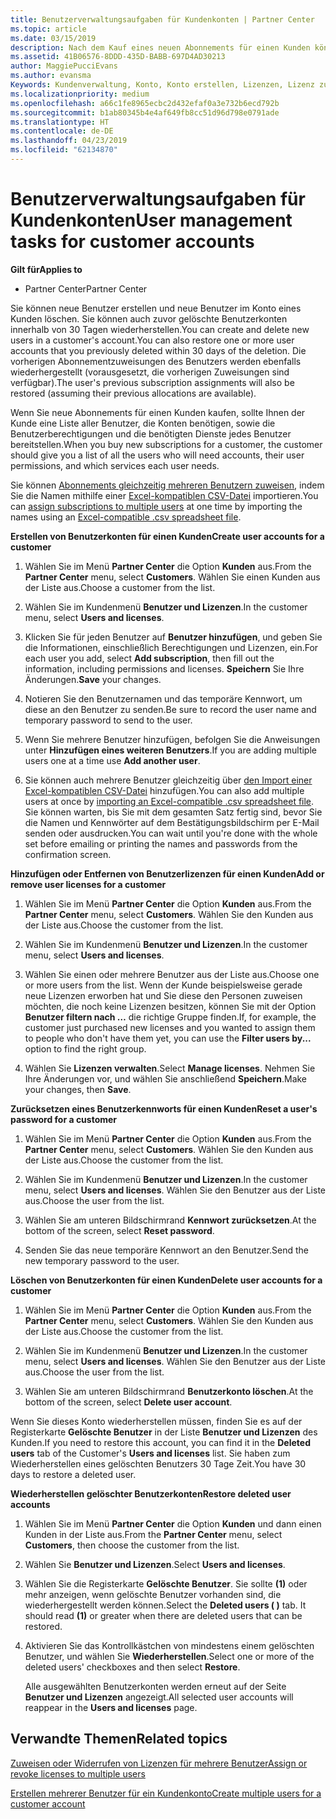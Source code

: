 ```yaml
---
title: Benutzerverwaltungsaufgaben für Kundenkonten | Partner Center
ms.topic: article
ms.date: 03/15/2019
description: Nach dem Kauf eines neuen Abonnements für einen Kunden können Sie bestimmten Benutzern Lizenzen zuweisen.
ms.assetid: 41B06576-8DDD-435D-BABB-697D4AD30213
author: MaggiePucciEvans
ms.author: evansma
Keywords: Kundenverwaltung, Konto, Konto erstellen, Lizenzen, Lizenz zuweisen Benutzerverwaltung, Kennwort, Kennwort zurücksetzen, Kennwort ändern
ms.localizationpriority: medium
ms.openlocfilehash: a66c1fe8965ecbc2d432efaf0a3e732b6ecd792b
ms.sourcegitcommit: b1ab80345b4e4af649fb8cc51d96d798e0791ade
ms.translationtype: HT
ms.contentlocale: de-DE
ms.lasthandoff: 04/23/2019
ms.locfileid: "62134870"
---
```

# <a name="user-management-tasks-for-customer-accounts"></a><span data-ttu-id="c7b4e-104">Benutzerverwaltungsaufgaben für Kundenkonten</span><span class="sxs-lookup"><span data-stu-id="c7b4e-104">User management tasks for customer accounts</span></span>

<span data-ttu-id="c7b4e-105">**Gilt für**</span><span class="sxs-lookup"><span data-stu-id="c7b4e-105">**Applies to**</span></span>

-  <span data-ttu-id="c7b4e-106">Partner Center</span><span class="sxs-lookup"><span data-stu-id="c7b4e-106">Partner Center</span></span>



<span data-ttu-id="c7b4e-107">Sie können neue Benutzer erstellen und neue Benutzer im Konto eines Kunden löschen. Sie können auch zuvor gelöschte Benutzerkonten innerhalb von 30 Tagen wiederherstellen.</span><span class="sxs-lookup"><span data-stu-id="c7b4e-107">You can create and delete new users in a customer's account.You can also restore one or more user accounts that you previously deleted within 30 days of the deletion.</span></span> <span data-ttu-id="c7b4e-108">Die vorherigen Abonnementzuweisungen des Benutzers werden ebenfalls wiederhergestellt (vorausgesetzt, die vorherigen Zuweisungen sind verfügbar).</span><span class="sxs-lookup"><span data-stu-id="c7b4e-108">The user's previous subscription assignments will also be restored (assuming their previous allocations are available).</span></span>

<span data-ttu-id="c7b4e-109">Wenn Sie neue Abonnements für einen Kunden kaufen, sollte Ihnen der Kunde eine Liste aller Benutzer, die Konten benötigen, sowie die Benutzerberechtigungen und die benötigten Dienste jedes Benutzer bereitstellen.</span><span class="sxs-lookup"><span data-stu-id="c7b4e-109">When you buy new subscriptions for a customer,  the customer should give you a list of all the users who will need accounts, their user permissions, and which services each user needs.</span></span>  

<span data-ttu-id="c7b4e-110">Sie können [Abonnements gleichzeitig mehreren Benutzern zuweisen](bulk-license-provisioning-for-multiple-users.md), indem Sie die Namen mithilfe einer [Excel-kompatiblen CSV-Datei](adding-multiple-users-to-a-customer-account.md) importieren.</span><span class="sxs-lookup"><span data-stu-id="c7b4e-110">You can [assign subscriptions to multiple users](bulk-license-provisioning-for-multiple-users.md) at one time by importing the names using an [Excel-compatible .csv spreadsheet file](adding-multiple-users-to-a-customer-account.md).</span></span>

<a href="" id="createuseraccounts"></a>
<span data-ttu-id="c7b4e-111">**Erstellen von Benutzerkonten für einen Kunden**</span><span class="sxs-lookup"><span data-stu-id="c7b4e-111">**Create user accounts for a customer**</span></span>

1.  <span data-ttu-id="c7b4e-112">Wählen Sie im Menü **Partner Center** die Option **Kunden** aus.</span><span class="sxs-lookup"><span data-stu-id="c7b4e-112">From the **Partner Center** menu, select **Customers**.</span></span> <span data-ttu-id="c7b4e-113">Wählen Sie einen Kunden aus der Liste aus.</span><span class="sxs-lookup"><span data-stu-id="c7b4e-113">Choose a customer from the list.</span></span>

2.  <span data-ttu-id="c7b4e-114">Wählen Sie im Kundenmenü **Benutzer und Lizenzen**.</span><span class="sxs-lookup"><span data-stu-id="c7b4e-114">In the customer menu, select **Users and licenses**.</span></span>

3.  <span data-ttu-id="c7b4e-115">Klicken Sie für jeden Benutzer auf **Benutzer hinzufügen**, und geben Sie die Informationen, einschließlich Berechtigungen und Lizenzen, ein.</span><span class="sxs-lookup"><span data-stu-id="c7b4e-115">For each user you add, select **Add subscription**, then fill out the information, including permissions and licenses.</span></span> <span data-ttu-id="c7b4e-116">**Speichern** Sie Ihre Änderungen.</span><span class="sxs-lookup"><span data-stu-id="c7b4e-116">**Save** your changes.</span></span>

4.  <span data-ttu-id="c7b4e-117">Notieren Sie den Benutzernamen und das temporäre Kennwort, um diese an den Benutzer zu senden.</span><span class="sxs-lookup"><span data-stu-id="c7b4e-117">Be sure to record the user name and temporary password to send to the user.</span></span> 

5.  <span data-ttu-id="c7b4e-118">Wenn Sie mehrere Benutzer hinzufügen, befolgen Sie die Anweisungen unter **Hinzufügen eines weiteren Benutzers**.</span><span class="sxs-lookup"><span data-stu-id="c7b4e-118">If you are adding multiple users one at a time use **Add another user**.</span></span> 

6. <span data-ttu-id="c7b4e-119">Sie können auch mehrere Benutzer gleichzeitig über [den Import einer Excel-kompatiblen CSV-Datei](adding-multiple-users-to-a-customer-account.md) hinzufügen.</span><span class="sxs-lookup"><span data-stu-id="c7b4e-119">You can also add multiple users at once by [importing an Excel-compatible .csv spreadsheet file](adding-multiple-users-to-a-customer-account.md).</span></span> <span data-ttu-id="c7b4e-120">Sie können warten, bis Sie mit dem gesamten Satz fertig sind, bevor Sie die Namen und Kennwörter auf dem Bestätigungsbildschirm per E-Mail senden oder ausdrucken.</span><span class="sxs-lookup"><span data-stu-id="c7b4e-120">You can wait until you're done with the whole set before emailing or printing the names and passwords from the confirmation screen.</span></span>

<a href="" id="userlicensing"></a>
<span data-ttu-id="c7b4e-121">**Hinzufügen oder Entfernen von Benutzerlizenzen für einen Kunden**</span><span class="sxs-lookup"><span data-stu-id="c7b4e-121">**Add or remove user licenses for a customer**</span></span>

1.  <span data-ttu-id="c7b4e-122">Wählen Sie im Menü **Partner Center** die Option **Kunden** aus.</span><span class="sxs-lookup"><span data-stu-id="c7b4e-122">From the **Partner Center** menu, select **Customers**.</span></span> <span data-ttu-id="c7b4e-123">Wählen Sie den Kunden aus der Liste aus.</span><span class="sxs-lookup"><span data-stu-id="c7b4e-123">Choose the customer from the list.</span></span>

2.  <span data-ttu-id="c7b4e-124">Wählen Sie im Kundenmenü **Benutzer und Lizenzen**.</span><span class="sxs-lookup"><span data-stu-id="c7b4e-124">In the customer menu, select **Users and licenses**.</span></span>

3.  <span data-ttu-id="c7b4e-125">Wählen Sie einen oder mehrere Benutzer aus der Liste aus.</span><span class="sxs-lookup"><span data-stu-id="c7b4e-125">Choose one or more users from the list.</span></span> <span data-ttu-id="c7b4e-126">Wenn der Kunde beispielsweise gerade neue Lizenzen erworben hat und Sie diese den Personen zuweisen möchten, die noch keine Lizenzen besitzen, können Sie mit der Option **Benutzer filtern nach …** die richtige Gruppe finden.</span><span class="sxs-lookup"><span data-stu-id="c7b4e-126">If, for example, the customer just purchased new licenses and you wanted to assign them to people who don't have them yet, you can use the **Filter users by...** option to find the right group.</span></span>

4.  <span data-ttu-id="c7b4e-127">Wählen Sie **Lizenzen verwalten**.</span><span class="sxs-lookup"><span data-stu-id="c7b4e-127">Select **Manage licenses**.</span></span> <span data-ttu-id="c7b4e-128">Nehmen Sie Ihre Änderungen vor, und wählen Sie anschließend **Speichern**.</span><span class="sxs-lookup"><span data-stu-id="c7b4e-128">Make your changes, then **Save**.</span></span>

<a href="" id="resetpassword"></a>
<span data-ttu-id="c7b4e-129">**Zurücksetzen eines Benutzerkennworts für einen Kunden**</span><span class="sxs-lookup"><span data-stu-id="c7b4e-129">**Reset a user's password for a customer**</span></span>

1.  <span data-ttu-id="c7b4e-130">Wählen Sie im Menü **Partner Center** die Option **Kunden** aus.</span><span class="sxs-lookup"><span data-stu-id="c7b4e-130">From the **Partner Center** menu, select **Customers**.</span></span> <span data-ttu-id="c7b4e-131">Wählen Sie den Kunden aus der Liste aus.</span><span class="sxs-lookup"><span data-stu-id="c7b4e-131">Choose the customer from the list.</span></span>

2.  <span data-ttu-id="c7b4e-132">Wählen Sie im Kundenmenü **Benutzer und Lizenzen**.</span><span class="sxs-lookup"><span data-stu-id="c7b4e-132">In the customer menu, select **Users and licenses**.</span></span> <span data-ttu-id="c7b4e-133">Wählen Sie den Benutzer aus der Liste aus.</span><span class="sxs-lookup"><span data-stu-id="c7b4e-133">Choose the user from the list.</span></span>

3.  <span data-ttu-id="c7b4e-134">Wählen Sie am unteren Bildschirmrand **Kennwort zurücksetzen**.</span><span class="sxs-lookup"><span data-stu-id="c7b4e-134">At the bottom of the screen, select **Reset password**.</span></span> 

4.  <span data-ttu-id="c7b4e-135">Senden Sie das neue temporäre Kennwort an den Benutzer.</span><span class="sxs-lookup"><span data-stu-id="c7b4e-135">Send the new temporary password to the user.</span></span>

<a href="" id="deleteuseraccounts"></a>
<span data-ttu-id="c7b4e-136">**Löschen von Benutzerkonten für einen Kunden**</span><span class="sxs-lookup"><span data-stu-id="c7b4e-136">**Delete user accounts for a customer**</span></span>

1.  <span data-ttu-id="c7b4e-137">Wählen Sie im Menü **Partner Center** die Option **Kunden** aus.</span><span class="sxs-lookup"><span data-stu-id="c7b4e-137">From the **Partner Center** menu, select **Customers**.</span></span> <span data-ttu-id="c7b4e-138">Wählen Sie den Kunden aus der Liste aus.</span><span class="sxs-lookup"><span data-stu-id="c7b4e-138">Choose the customer from the list.</span></span>

2.  <span data-ttu-id="c7b4e-139">Wählen Sie im Kundenmenü **Benutzer und Lizenzen**.</span><span class="sxs-lookup"><span data-stu-id="c7b4e-139">In the customer menu, select **Users and licenses**.</span></span> <span data-ttu-id="c7b4e-140">Wählen Sie den Benutzer aus der Liste aus.</span><span class="sxs-lookup"><span data-stu-id="c7b4e-140">Choose the user from the list.</span></span>

3.  <span data-ttu-id="c7b4e-141">Wählen Sie am unteren Bildschirmrand **Benutzerkonto löschen**.</span><span class="sxs-lookup"><span data-stu-id="c7b4e-141">At the bottom of the screen, select **Delete user account**.</span></span>

<span data-ttu-id="c7b4e-142">Wenn Sie dieses Konto wiederherstellen müssen, finden Sie es auf der Registerkarte **Gelöschte Benutzer** in der Liste **Benutzer und Lizenzen** des Kunden.</span><span class="sxs-lookup"><span data-stu-id="c7b4e-142">If you need to restore this account, you can find it in the **Deleted users** tab of the Customer's **Users and licenses** list.</span></span> <span data-ttu-id="c7b4e-143">Sie haben zum Wiederherstellen eines gelöschten Benutzers 30 Tage Zeit.</span><span class="sxs-lookup"><span data-stu-id="c7b4e-143">You have 30 days to restore a deleted user.</span></span>

<a href="" id="restoreuseraccounts"></a>
<span data-ttu-id="c7b4e-144">**Wiederherstellen gelöschter Benutzerkonten**</span><span class="sxs-lookup"><span data-stu-id="c7b4e-144">**Restore deleted user accounts**</span></span>

1.  <span data-ttu-id="c7b4e-145">Wählen Sie im Menü **Partner Center** die Option **Kunden** und dann einen Kunden in der Liste aus.</span><span class="sxs-lookup"><span data-stu-id="c7b4e-145">From the **Partner Center** menu, select **Customers**, then choose the customer from the list.</span></span>

2.  <span data-ttu-id="c7b4e-146">Wählen Sie **Benutzer und Lizenzen**.</span><span class="sxs-lookup"><span data-stu-id="c7b4e-146">Select **Users and licenses**.</span></span>

3.  <span data-ttu-id="c7b4e-147">Wählen Sie die Registerkarte **Gelöschte Benutzer**. Sie sollte **(1)** oder mehr anzeigen, wenn gelöschte Benutzer vorhanden sind, die wiederhergestellt werden können.</span><span class="sxs-lookup"><span data-stu-id="c7b4e-147">Select the **Deleted users ( )** tab. It should read **(1)** or greater when there are deleted users that can be restored.</span></span>

4.  <span data-ttu-id="c7b4e-148">Aktivieren Sie das Kontrollkästchen von mindestens einem gelöschten Benutzer, und wählen Sie **Wiederherstellen**.</span><span class="sxs-lookup"><span data-stu-id="c7b4e-148">Select one or more of the deleted users' checkboxes and then select **Restore**.</span></span>

    <span data-ttu-id="c7b4e-149">Alle ausgewählten Benutzerkonten werden erneut auf der Seite **Benutzer und Lizenzen** angezeigt.</span><span class="sxs-lookup"><span data-stu-id="c7b4e-149">All selected user accounts will reappear in the **Users and licenses** page.</span></span>

## <a name="related-topics"></a><span data-ttu-id="c7b4e-150">Verwandte Themen</span><span class="sxs-lookup"><span data-stu-id="c7b4e-150">Related topics</span></span>


[<span data-ttu-id="c7b4e-151">Zuweisen oder Widerrufen von Lizenzen für mehrere Benutzer</span><span class="sxs-lookup"><span data-stu-id="c7b4e-151">Assign or revoke licenses to multiple users</span></span>](bulk-license-provisioning-for-multiple-users.md)

[<span data-ttu-id="c7b4e-152">Erstellen mehrerer Benutzer für ein Kundenkonto</span><span class="sxs-lookup"><span data-stu-id="c7b4e-152">Create multiple users for a customer account</span></span>](adding-multiple-users-to-a-customer-account.md)

 

 



